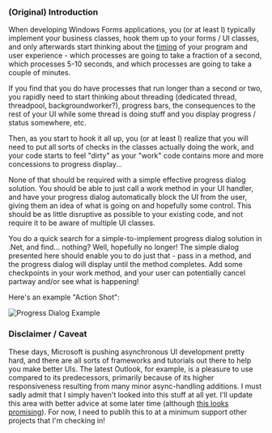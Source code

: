 
### (Original) Introduction

When developing Windows Forms applications, you (or at least I) typically implement your business classes, hook them up to your forms / UI classes, and only afterwards start thinking about the <u>timing</u> of your program and user experience - which processes are going to take a fraction of a second, which processes 5-10 seconds, and which processes are going to take a couple of minutes.

If you find that you do have processes that run longer than a second or two, you rapidly need to start thinking about threading (dedicated thread, threadpool, backgroundworker?), progress bars, the consequences to the rest of your UI while some thread is doing stuff and you display progress / status somewhere, etc.

Then, as you start to hook it all up, you (or at least I) realize that you will need to put all sorts of checks in the classes actually doing the work, and your code starts to feel "dirty" as your "work" code contains more and more concessions to progress display...

None of that should be required with a simple effective progress dialog solution. You should be able to just call a work method in your UI handler, and have your progress dialog automatically block the UI from the user, giving them an idea of what is going on and hopefully some control. This should be as little disruptive as possible to your existing code, and not require it to be aware of multiple UI classes.

You do a quick search for a simple-to-implement progress dialog solution in .Net, and find... nothing? Well, hopefully no longer! The simple dialog presented here should enable you to do just that - pass in a method, and the progress dialog will display until the method completes. Add some checkpoints in your work method, and your user can potentially cancel partway and/or see what is happening! 

Here's an example "Action Shot":

![Progress Dialog Example](taok.github.com/easyprogressdialog/img/progressdialogsample.png)


### Disclaimer / Caveat

These days, Microsoft is pushing asynchronous UI development pretty hard, and there are all sorts of frameworks and tutorials out there to help you make better UIs. The latest Outlook, for example, is a pleasure to use compared to its predecessors, primarily because of its higher responsiveness resulting from many minor async-handling additions. I must sadly admit that I simply haven't looked into this stuff at all yet. I'll update this area with better advice at some later time (although [this looks promising](http://lukhezo.com/2012/04/15/writing-multithreaded-programs-using-async-await-in-c/)). For now, I need to publih this to at a minimum support other projects that I'm checking in!

